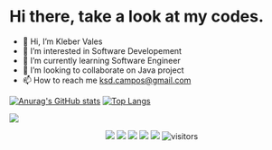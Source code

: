 # Hi there, take a look at  my codes.

- 👋 Hi, I’m Kleber Vales
- 👀 I’m interested in Software Developement
- 🌱 I’m currently learning Software Engineer
- 💞️ I’m looking to collaborate on Java project
- 📫 How to reach me ksd.campos@gmail.com

<!---
KleberVales/KleberVales is a ✨ special ✨ repository because its `README.md` (this file) appears on your GitHub profile.
You can click the Preview link to take a look at your changes.
--->

[![Anurag's GitHub stats](https://github-readme-stats.vercel.app/api?username=klebervales)](https://github.com/anuraghazra/github-readme-stats)
[![Top Langs](https://github-readme-stats.vercel.app/api/top-langs/?username=klebervales&layout=compact)](https://github.com/anuraghazra/github-readme-stats)

![](assets/Bottom_up.svg)

<!--   my-icons -->
<p align="center">
    <a href="https://github.com/klebervales/klebervales"><img src="https://img.shields.io/badge/status-updating-brightgreen.svg"></a>
    <a href="https://github.com/java/java"><img src="https://img.shields.io/badge/java-%23ED8B00.svg"></a>
    <a href="https://github.com/klebervales/klebervales/graphs/contributors"><img src="https://img.shields.io/github/contributors/klebervales/klebervales?color=blue"></a>
    <a href="https://github.com/klebervales/klebervales/stargazers"><img src="https://img.shields.io/github/stars/klebervales/klebervales.svg?logo=github"></a>
    <a href="https://github.com/klebervales/klebervales/network/members"><img src="https://img.shields.io/github/forks/klebervales/klebervales.svg?color=blue&logo=github"></a>
    <img src="https://visitor-badge.laobi.icu/badge?page_id=BEPb.BEPb" alt="visitors"/>   
</p>



